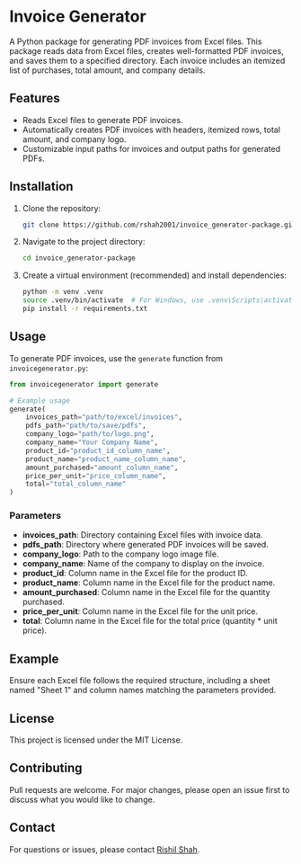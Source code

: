 # Invoice Generator

A Python package for generating PDF invoices from Excel files. This package reads data from Excel files, creates well-formatted PDF invoices, and saves them to a specified directory. Each invoice includes an itemized list of purchases, total amount, and company details.

## Features

- Reads Excel files to generate PDF invoices.
- Automatically creates PDF invoices with headers, itemized rows, total amount, and company logo.
- Customizable input paths for invoices and output paths for generated PDFs.

## Installation

1. Clone the repository:
   ```bash
   git clone https://github.com/rshah2001/invoice_generator-package.git
   ```
2. Navigate to the project directory:
   ```bash
   cd invoice_generator-package
   ```
3. Create a virtual environment (recommended) and install dependencies:
   ```bash
   python -m venv .venv
   source .venv/bin/activate  # For Windows, use .venv\Scripts\activate
   pip install -r requirements.txt
   ```

## Usage

To generate PDF invoices, use the `generate` function from `invoicegenerator.py`:

```python
from invoicegenerator import generate

# Example usage
generate(
    invoices_path="path/to/excel/invoices",
    pdfs_path="path/to/save/pdfs",
    company_logo="path/to/logo.png",
    company_name="Your Company Name",
    product_id="product_id_column_name",
    product_name="product_name_column_name",
    amount_purchased="amount_column_name",
    price_per_unit="price_column_name",
    total="total_column_name"
)
```

### Parameters

- **invoices_path**: Directory containing Excel files with invoice data.
- **pdfs_path**: Directory where generated PDF invoices will be saved.
- **company_logo**: Path to the company logo image file.
- **company_name**: Name of the company to display on the invoice.
- **product_id**: Column name in the Excel file for the product ID.
- **product_name**: Column name in the Excel file for the product name.
- **amount_purchased**: Column name in the Excel file for the quantity purchased.
- **price_per_unit**: Column name in the Excel file for the unit price.
- **total**: Column name in the Excel file for the total price (quantity * unit price).

## Example

Ensure each Excel file follows the required structure, including a sheet named "Sheet 1" and column names matching the parameters provided.

## License

This project is licensed under the MIT License.

## Contributing

Pull requests are welcome. For major changes, please open an issue first to discuss what you would like to change.

## Contact

For questions or issues, please contact [Rishil Shah](mailto:rishil1211@outlook.com).
